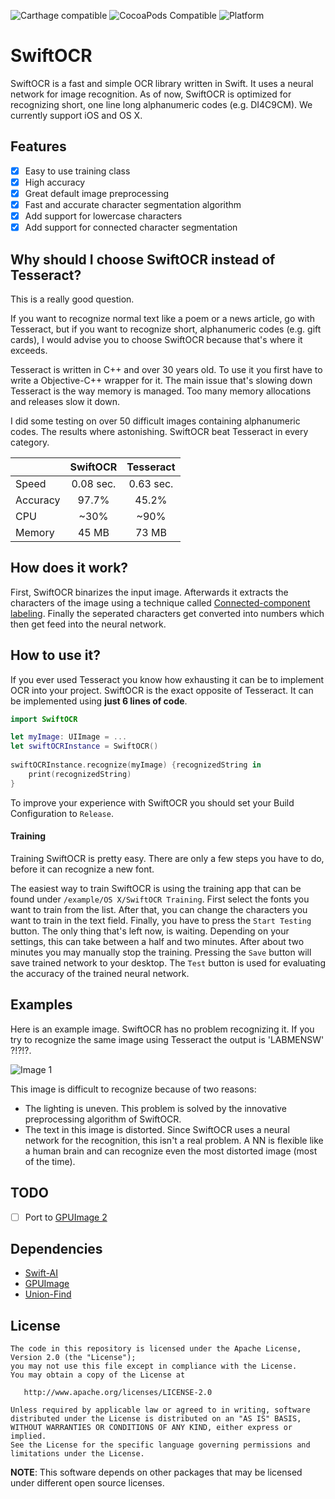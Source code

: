 ![Carthage compatible](https://img.shields.io/badge/Carthage-compatible-4BC51D.svg?style=flat)
![CocoaPods Compatible](https://img.shields.io/cocoapods/v/SwiftOCR.svg)
![Platform](https://img.shields.io/cocoapods/p/SwiftOCR.svg?style=flat)

# SwiftOCR

SwiftOCR is a fast and simple OCR library written in Swift. It uses a neural network for image recognition.
As of now, SwiftOCR is optimized for recognizing short, one line long alphanumeric codes (e.g. DI4C9CM). We currently support iOS and OS X.

## Features
- [x] Easy to use training class
- [x] High accuracy
- [x] Great default image preprocessing
- [x] Fast and accurate character segmentation algorithm
- [x] Add support for lowercase characters
- [x] Add support for connected character segmentation

## Why should I choose SwiftOCR instead of Tesseract?

This is a really good question. 

If you want to recognize normal text like a poem or a news article, go with Tesseract, but if you want to recognize short, alphanumeric codes (e.g. gift cards), I would advise you to choose SwiftOCR because that's where it exceeds.

Tesseract is written in C++ and over 30 years old. To use it you first have to write a Objective-C++ wrapper for it. The main issue that's slowing down Tesseract is the way memory is managed. Too many memory allocations and releases slow it down.

I did some testing on over 50 difficult images containing alphanumeric codes. The results where astonishing. SwiftOCR beat Tesseract in every category.

|          | SwiftOCR  | Tesseract |
| -------- | :-------: | :-------: |
| Speed    | 0.08 sec. | 0.63 sec. |
| Accuracy | 97.7%     | 45.2%     |
| CPU      | ~30%      | ~90%      |
| Memory   | 45 MB     | 73 MB     |


## How does it work?

First, SwiftOCR binarizes the input image. Afterwards it extracts the characters of the image using a technique called [Connected-component labeling](https://en.wikipedia.org/wiki/Connected-component_labeling). Finally the seperated characters get converted into numbers which then get feed into the neural network.

## How to use it?

If you ever used Tesseract you know how exhausting it can be to implement OCR into your project. 
SwiftOCR is the exact opposite of Tesseract. It can be implemented using **just 6 lines of code**. 

```swift
import SwiftOCR

let myImage: UIImage = ...
let swiftOCRInstance = SwiftOCR()
    
swiftOCRInstance.recognize(myImage) {recognizedString in
    print(recognizedString)
}
```

To improve your experience with SwiftOCR you should set your Build Configuration to `Release`.

#### Training

Training SwiftOCR is pretty easy. There are only a few steps you have to do, before it can recognize a new font.

The easiest way to train SwiftOCR is using the training app that can be found under `/example/OS X/SwiftOCR Training`. First select the fonts you want to train from the list. After that, you can change the characters you want to train in the text field. Finally, you have to press the `Start Testing` button. The only thing that's left now, is waiting. Depending on your settings, this can take between a half and two minutes. After about two minutes you may manually stop the training.
Pressing the `Save` button will save trained network to your desktop.
The `Test` button is used for evaluating the accuracy of the trained neural network.

## Examples

Here is an example image. SwiftOCR has no problem recognizing it. If you try to recognize the same image using Tesseract the output is 'LABMENSW' ?!?!?.

![Image 1](https://github.com/garnele007/SwiftOCR/blob/master/example/OS%20X/SwiftOCR%20Example%20OS%20X/SwiftOCR%20Example%20OS%20X/images/Test%202.png?raw=true)

This image is difficult to recognize because of two reasons:
- The lighting is uneven. This problem is solved by the innovative preprocessing algorithm of SwiftOCR.
- The text in this image is distorted. Since SwiftOCR uses a neural network for the recognition, this isn't a real problem. A NN is flexible like a human brain and can recognize even the most distorted image (most of the time).

## TODO

- [ ] Port to [GPUImage 2](https://github.com/BradLarson/GPUImage2)

## Dependencies

* [Swift-AI](https://github.com/collinhundley/Swift-AI)
* [GPUImage](https://github.com/BradLarson/GPUImage)
* [Union-Find](https://github.com/hollance/swift-algorithm-club/tree/master/Union-Find)

## License

    The code in this repository is licensed under the Apache License, Version 2.0 (the "License");
    you may not use this file except in compliance with the License.
    You may obtain a copy of the License at

       http://www.apache.org/licenses/LICENSE-2.0

    Unless required by applicable law or agreed to in writing, software
    distributed under the License is distributed on an "AS IS" BASIS,
    WITHOUT WARRANTIES OR CONDITIONS OF ANY KIND, either express or implied.
    See the License for the specific language governing permissions and
    limitations under the License.

**NOTE**: This software depends on other packages that may be licensed under different open source licenses.
